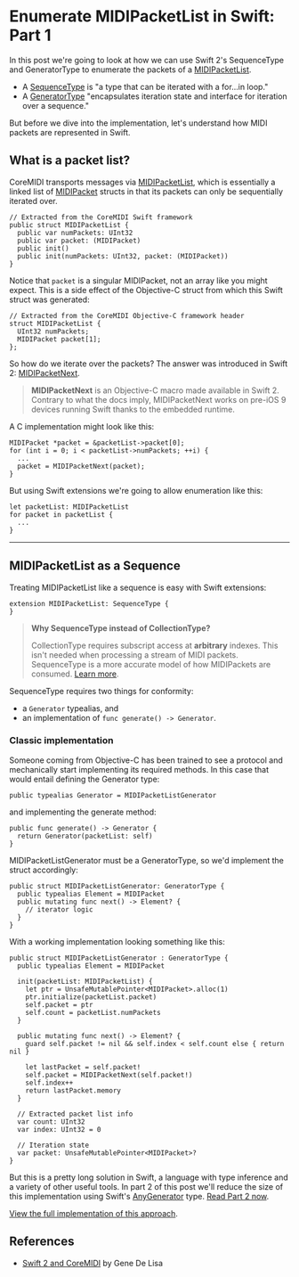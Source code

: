 # Enumerate MIDIPacketList in Swift: Part 1

In this post we're going to look at how we can use Swift 2's SequenceType and GeneratorType to enumerate the packets of a [MIDIPacketList].

- A [SequenceType] is "a type that can be iterated with a for...in loop."
- A [GeneratorType] "encapsulates iteration state and interface for iteration over a sequence."

But before we dive into the implementation, let's understand how MIDI packets are represented in Swift.

## What is a packet list?

CoreMIDI transports messages via [MIDIPacketList], which is essentially a linked list of [MIDIPacket] structs in that its packets can only be sequentially iterated over.

```language-swift
// Extracted from the CoreMIDI Swift framework
public struct MIDIPacketList {
  public var numPackets: UInt32
  public var packet: (MIDIPacket)
  public init()
  public init(numPackets: UInt32, packet: (MIDIPacket))
}
```

Notice that `packet` is a singular MIDIPacket, not an array like you might expect. This is a side effect of the Objective-C struct from which this Swift struct was generated:

```language-objectivec
// Extracted from the CoreMIDI Objective-C framework header
struct MIDIPacketList {
  UInt32 numPackets;	
  MIDIPacket packet[1];
};
```

So how do we iterate over the packets? The answer was introduced in Swift 2: [MIDIPacketNext].

> **MIDIPacketNext** is an Objective-C macro made available in Swift 2. Contrary to what the docs imply, MIDIPacketNext works on pre-iOS 9 devices running Swift thanks to the embedded runtime.

A C implementation might look like this:

```language-objectivec
MIDIPacket *packet = &packetList->packet[0];
for (int i = 0; i < packetList->numPackets; ++i) {
  ...
  packet = MIDIPacketNext(packet);
}
```

But using Swift extensions we're going to allow enumeration like this:

```language-swift
let packetList: MIDIPacketList
for packet in packetList {
  ...
}
```

---

## MIDIPacketList as a Sequence

Treating MIDIPacketList like a sequence is easy with Swift extensions:

```language-swift
extension MIDIPacketList: SequenceType {
}
```

> **Why SequenceType instead of CollectionType?**
>
> CollectionType requires subscript access at **arbitrary** indexes. This isn't needed when processing a stream of MIDI packets. SequenceType is a more accurate model of how MIDIPackets are consumed. [Learn more](http://stackoverflow.com/questions/30565875/what-is-the-difference-between-sequencetype-and-collectiontype-in-swift).

SequenceType requires two things for conformity:

- a `Generator` typealias, and
- an implementation of `func generate() -> Generator`.

### Classic implementation

Someone coming from Objective-C has been trained to see a protocol and mechanically start implementing its required methods. In this case that would entail defining the Generator type:

```language-swift
public typealias Generator = MIDIPacketListGenerator
```

and implementing the generate method:

```language-swift
public func generate() -> Generator {
  return Generator(packetList: self)
}
```

MIDIPacketListGenerator must be a GeneratorType, so we'd implement the struct accordingly:

```language-swift
public struct MIDIPacketListGenerator: GeneratorType {
  public typealias Element = MIDIPacket
  public mutating func next() -> Element? {
    // iterator logic
  }
}
```

With a working implementation looking something like this:

```language-swift
public struct MIDIPacketListGenerator : GeneratorType {
  public typealias Element = MIDIPacket

  init(packetList: MIDIPacketList) {
    let ptr = UnsafeMutablePointer<MIDIPacket>.alloc(1)
    ptr.initialize(packetList.packet)
    self.packet = ptr
    self.count = packetList.numPackets
  }

  public mutating func next() -> Element? {
    guard self.packet != nil && self.index < self.count else { return nil }

    let lastPacket = self.packet!
    self.packet = MIDIPacketNext(self.packet!)
    self.index++
    return lastPacket.memory
  }

  // Extracted packet list info
  var count: UInt32
  var index: UInt32 = 0

  // Iteration state
  var packet: UnsafeMutablePointer<MIDIPacket>?
}
```

But this is a pretty long solution in Swift, a language with type inference and a variety of other useful tools. In part 2 of this post we'll reduce the size of this implementation using Swift's [AnyGenerator] type. [Read Part 2 now](http://design.featherless.software/enumerate-midipacketlist-in-swift-part-2/).

[View the full implementation of this approach](https://gist.github.com/jverkoey/defb7f9f3578d5cb3ff3/2055e0ec9f854b4511e799d15411886242e68ea5).

## References

- [Swift 2 and CoreMIDI](http://www.rockhoppertech.com/blog/swift-2-and-coremidi/) by Gene De Lisa

[MIDIPacketList]: https://developer.apple.com/documentation/coremidi/midipacketlist
[MIDIPacket]: https://developer.apple.com/documentation/coremidi/midipacket
[SequenceType]: http://swiftdoc.org/v2.0/protocol/SequenceType/
[GeneratorType]: http://swiftdoc.org/v2.0/protocol/GeneratorType/
[MIDIPacketNext]: https://developer.apple.com/documentation/coremidi/1495178-midipacketnext
[AnyGenerator]: http://swiftdoc.org/v2.0/type/AnyGenerator/
